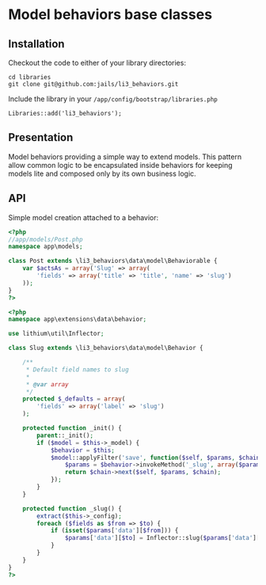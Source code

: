 # Model behaviors base classes

## Installation

Checkout the code to either of your library directories:

```
cd libraries
git clone git@github.com:jails/li3_behaviors.git
```

Include the library in your `/app/config/bootstrap/libraries.php`

```
Libraries::add('li3_behaviors');
```

## Presentation

Model behaviors providing a simple way to extend models. This pattern allow common logic to be encapsulated inside behaviors for keeping models lite and composed only by its own business logic.

## API

Simple model creation attached to a behavior:

```php
<?php
//app/models/Post.php
namespace app\models;

class Post extends \li3_behaviors\data\model\Behaviorable {
    var $actsAs = array('Slug' => array(
		'fields' => array('title' => 'title', 'name' => 'slug')
	));
}
?>
```

```php
<?php
namespace app\extensions\data\behavior;

use lithium\util\Inflector;

class Slug extends \li3_behaviors\data\model\Behavior {

	/**
	 * Default field names to slug
	 *
	 * @var array
	 */
	protected $_defaults = array(
		'fields' => array('label' => 'slug')
	);

	protected function _init() {
		parent::_init();
		if ($model = $this->_model) {
			$behavior = $this;
			$model::applyFilter('save', function($self, $params, $chain) use ($behavior) {
				$params = $behavior->invokeMethod('_slug', array($params));
				return $chain->next($self, $params, $chain);
			});
		}
	}

	protected function _slug() {
		extract($this->_config);
		foreach ($fields as $from => $to) {
			if (isset($params['data'][$from])) {
				$params['data'][$to] = Inflector::slug($params['data'][$from]);
			}
		}
	}
}
?>
```
